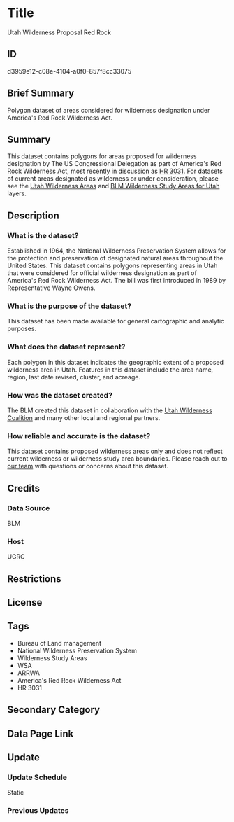 # Title

Utah Wilderness Proposal Red Rock

## ID

d3959e12-c08e-4104-a0f0-857f8cc33075

## Brief Summary

Polygon dataset of areas considered for wilderness designation under America's Red Rock Wilderness Act.

## Summary

This dataset contains polygons for areas proposed for wilderness designation by The US Congressional Delegation as part of America's Red Rock Wilderness Act, most recently in discussion as [HR 3031](https://www.congress.gov/bill/118th-congress/house-bill/3031/text). For datasets of current areas designated as wilderness or under consideration, please see the [Utah Wilderness Areas](https://gis.utah.gov/products/sgid/boundaries/wilderness/) and [BLM Wilderness Study Areas for Utah](https://gis.utah.gov/products/sgid/boundaries/blm-wilderness-study-areas/) layers.

## Description

### What is the dataset?

Established in 1964, the National Wilderness Preservation System allows for the protection and preservation of designated natural areas throughout the United States. This dataset contains polygons representing areas in Utah that were considered for official wilderness designation as part of America's Red Rock Wilderness Act. The bill was first introduced in 1989 by Representative Wayne Owens.

### What is the purpose of the dataset?

This dataset has been made available for general cartographic and analytic purposes.

### What does the dataset represent?

Each polygon in this dataset indicates the geographic extent of a proposed wilderness area in Utah. Features in this dataset include the area name, region, last date revised, cluster, and acreage.

### How was the dataset created?

The BLM created this dataset in collaboration with the [Utah Wilderness Coalition](https://protectwildutah.org/) and many other local and regional partners.

### How reliable and accurate is the dataset?

This dataset contains proposed wilderness areas only and does not reflect current wilderness or wilderness study area boundaries. Please reach out to [our team](https://gis.utah.gov/contact/) with questions or concerns about this dataset.

## Credits

### Data Source

BLM

### Host

UGRC

## Restrictions

## License

## Tags

- Bureau of Land management
- National Wilderness Preservation System
- Wilderness Study Areas
- WSA
- ARRWA
- America's Red Rock Wilderness Act
- HR 3031

## Secondary Category

## Data Page Link

## Update

### Update Schedule

Static

### Previous Updates
